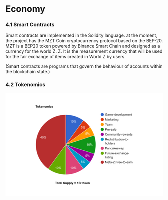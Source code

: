 # Economy

### 4.1 Smart Contracts

Smart contracts are implemented in the Solidity language. at the moment, the project has the MZT Coin cryptocurrency protocol based on the BEP-20. MZT is a BEP20 token powered by Binance Smart Chain and designed as a currency for the world Z. Z. It is the measurement currency that will be used for the fair exchange of items created in World Z by users.

(Smart contracts are programs that govern the behaviour of accounts within the blockchain state.)

### 4.2 Tokenomics

![Token Distribution](.gitbook/assets/image.png)
